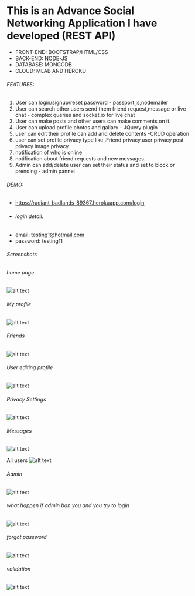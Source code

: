 # This is an Advance Social Networking Application I have developed (REST API)


- FRONT-END: BOOTSTRAP/HTML/CSS
- BACK-END: NODE-JS
- DATABASE: MONGODB
- CLOUD: MLAB AND HEROKU

###### FEATURES: 
1. User can login/signup/reset password - passport.js,nodemailer
2. User can search other users send them friend request,message or live chat - complex queries and socket.io for live chat
3. User can make posts and other users can make comments on it.
4. User can upload profile photos and gallary - JQuery plugin
5. user can edit their profile can add and delete contents -CRUD operation
6. user can set profile privacy type like :Friend privacy,user privacy,post privacy image privacy
7. notification of who is online 
8. notification about friend requests and new messages.
9. Admin can add/delete user can set their status and set to block or prending - admin pannel
 
 ###### DEMO:
 
 - https://radiant-badlands-89367.herokuapp.com/login
 - ###### login detail:
 - email: testing1@hotmail.com
 - password: testing11
 
 ###### Screenshots 
 
 ###### home page
 
 ![alt text]( https://github.com/noorboeing777/Social-Network-App-NodeJs-/blob/master/shot/profile.png)
 
  ###### My profile
  
  
 ![alt text]( https://github.com/noorboeing777/Social-Network-App-NodeJs-/blob/master/shot/home.png)
 
###### Friends 

 ![alt text]( https://github.com/noorboeing777/Social-Network-App-NodeJs-/blob/master/shot/s5.png)
 
###### User editing profile
 ![alt text]( https://github.com/noorboeing777/Social-Network-App-NodeJs-/blob/master/shot/s6.png)
 
 ###### Privacy Settings
 ![alt text]( https://github.com/noorboeing777/Social-Network-App-NodeJs-/blob/master/shot/s10.png)
 
 ###### Messages 
 ![alt text]( https://github.com/noorboeing777/Social-Network-App-NodeJs-/blob/master/shot/msg.png)
 
 All users
 ![alt text]( https://github.com/noorboeing777/Social-Network-App-NodeJs-/blob/master/shot/s8.png)

###### Admin 

 ![alt text]( https://github.com/noorboeing777/Social-Network-App-NodeJs-/blob/master/shot/admin.png)
 
 ###### what happen if admin ban you and you try to login
 
  ![alt text]( https://github.com/noorboeing777/Social-Network-App-NodeJs-/blob/master/shot/ban.png)
  
  ###### forgot password 
  
   ![alt text]( https://github.com/noorboeing777/Social-Network-App-NodeJs-/blob/master/shot/forgot.png)
   
   ###### validation
   
   ![alt text]( https://github.com/noorboeing777/Social-Network-App-NodeJs-/blob/master/shot/wrong.png)
 





